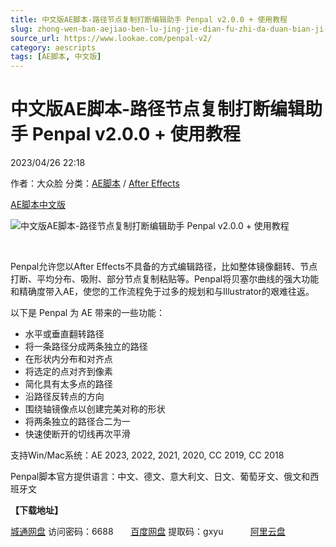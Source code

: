 ```yaml
---
title: 中文版AE脚本-路径节点复制打断编辑助手 Penpal v2.0.0 + 使用教程
slug: zhong-wen-ban-aejiao-ben-lu-jing-jie-dian-fu-zhi-da-duan-bian-ji-zhu-shou-penpal-v2-0-0-shi-yong-jiao-cheng
source_url: https://www.lookae.com/penpal-v2/
category: aescripts
tags: [AE脚本, 中文版]
---
```

# 中文版AE脚本-路径节点复制打断编辑助手 Penpal v2.0.0 + 使用教程

2023/04/26 22:18

作者：大众脸
分类：[AE脚本](https://www.lookae.com/after-effects/aescripts/) / [After Effects](https://www.lookae.com/after-effects/)

[AE脚本](https://www.lookae.com/tag/ae%e8%84%9a%e6%9c%ac/)[中文版](https://www.lookae.com/tag/%e4%b8%ad%e6%96%87%e7%89%88/)

![中文版AE脚本-路径节点复制打断编辑助手 Penpal v2.0.0 + 使用教程](https://www.lookae.com/wp-content/uploads/2023/04/Penpal-2.jpg "中文版AE脚本-路径节点复制打断编辑助手 Penpal v2.0.0 + 使用教程-LookAE.com")

[﻿﻿﻿](https://cloud.video.taobao.com//play/u/705956171/p/1/e/6/t/1/407813410439.mp4)

Penpal允许您以After Effects不具备的方式编辑路径，比如整体镜像翻转、节点打断、平均分布、吸附、部分节点复制粘贴等。Penpal将贝塞尔曲线的强大功能和精确度带入AE，使您的工作流程免于过多的规划和与Illustrator的艰难往返。

以下是 Penpal 为 AE 带来的一些功能：

* 水平或垂直翻转路径
* 将一条路径分成两条独立的路径
* 在形状内分布和对齐点
* 将选定的点对齐到像素
* 简化具有太多点的路径
* 沿路径反转点的方向
* 围绕轴镜像点以创建完美对称的形状
* 将两条独立的路径合二为一
* 快速使断开的切线再次平滑

支持Win/Mac系统：AE 2023, 2022, 2021, 2020, CC 2019, CC 2018

Penpal脚本官方提供语言：中文、德文、意大利文、日文、葡萄牙文、俄文和西班牙文

**【下载地址】**

[城通网盘](https://url70.ctfile.com/f/2827370-843961338-578f02?p=4431) 访问密码：6688       [百度网盘](https://pan.baidu.com/s/1SOm6rioq_TWdvJFyA1y5ZA?pwd=gxyu) 提取码：gxyu           [阿里云盘](https://www.aliyundrive.com/s/1NFa75ch38M)
